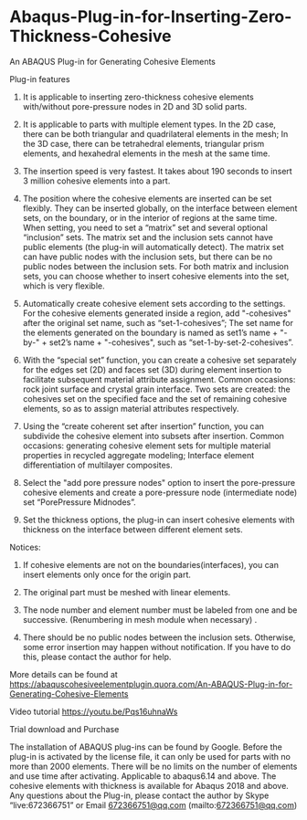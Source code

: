# Abaqus-Plug-in-for-Inserting-Zero-Thickness-Cohesive

An ABAQUS Plug-in for Generating Cohesive Elements

Plug-in features
1. It is applicable to inserting zero-thickness cohesive elements with/without pore-pressure nodes in 2D and 3D solid parts.

2. It is applicable to parts with multiple element types. In the 2D case, there can be both triangular and quadrilateral elements in the mesh; In the 3D case, there can be tetrahedral elements, triangular prism elements, and hexahedral elements in the mesh at the same time.

3. The insertion speed is very fastest. It takes about 190 seconds to insert 3 million cohesive elements into a part.

4. The position where the cohesive elements are inserted can be set flexibly. They can be inserted globally, on the interface between element sets, on the boundary, or in the interior of regions at the same time. When setting, you need to set a “matrix” set and several optional “inclusion” sets. The matrix set and the inclusion sets cannot have public elements (the plug-in will automatically detect). The matrix set can have public nodes with the inclusion sets, but there can be no public nodes between the inclusion sets. For both matrix and inclusion sets, you can choose whether to insert cohesive elements into the set, which is very flexible.

5. Automatically create cohesive element sets according to the settings. For the cohesive elements generated inside a region, add "-cohesives" after the original set name, such as “set-1-cohesives”; The set name for the elements generated on the boundary is named as set1’s name + "-by-" + set2’s name + "-cohesives", such as “set-1-by-set-2-cohesives”.

6. With the “special set” function, you can create a cohesive set separately for the edges set (2D) and faces set (3D) during element insertion to facilitate subsequent material attribute assignment. Common occasions: rock joint surface and crystal grain interface. Two sets are created: the cohesives set on the specified face and the set of remaining cohesive elements, so as to assign material attributes respectively.

7. Using the “create coherent set after insertion” function, you can subdivide the cohesive element into subsets after insertion. Common occasions: generating cohesive element sets for multiple material properties in recycled aggregate modeling; Interface element differentiation of multilayer composites.

8. Select the "add pore pressure nodes" option to insert the pore-pressure cohesive elements and create a pore-pressure node (intermediate node) set “PorePressure Midnodes”.

9. Set the thickness options, the plug-in can insert cohesive elements with thickness on the interface between different element sets.

Notices: 
1. If cohesive elements are not on the boundaries(interfaces), you can insert elements only once for the origin part.

2. The original part must be meshed with linear elements.

3. The node number and element number must be labeled  from one and be successive. (Renumbering in mesh module when necessary) .

4. There should be no public nodes between the inclusion sets. Otherwise, some error insertion may happen without notification. If you have to do this, please contact the author for help.


More details can be found at 
https://abaquscohesiveelementplugin.quora.com/An-ABAQUS-Plug-in-for-Generating-Cohesive-Elements

Video tutorial
https://youtu.be/Pqs16uhnaWs

Trial download and Purchase

The installation of ABAQUS plug-ins can be found by Google. Before the plug-in is activated by the license file, it can only be used for parts with no more than 2000 elements. There will be no limits on the number of elements and use time after activating.
Applicable to abaqus6.14 and above. The cohesive elements with thickness is available for Abaqus 2018 and above. 
Any questions about the Plug-in, please contact the author by Skype “live:672366751”
or Email 672366751@qq.com (mailto:672366751@qq.com)
